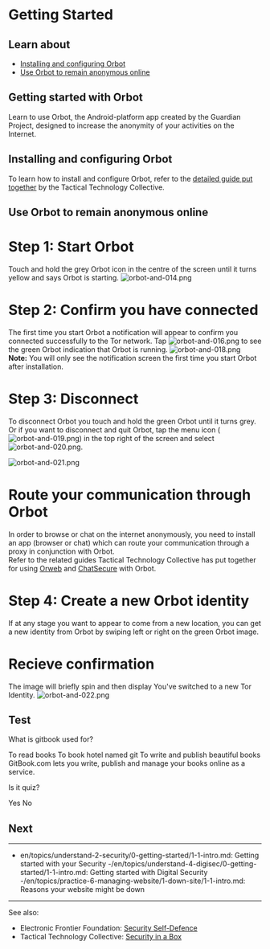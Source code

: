 # Getting Started
## Learn about

- [Installing and configuring Orbot](en/topics/tool-10-orbot/0-getting-started/3-1-learn.md)
- [Use Orbot to remain anonymous online](en/topics/tool-10-orbot/0-getting-started/3-2-learn.md)



## Getting started with Orbot

Learn to use Orbot, the Android-platform app created by the Guardian Project, designed to increase the anonymity of your activities on the Internet.



## Installing and configuring Orbot

To learn how to install and configure Orbot, refer to the [detailed guide put together](https://securityinabox.org/en/women-hrds/orbot/android) by the Tactical Technology Collective.



## Use Orbot to remain anonymous online

# Step 1: Start Orbot
Touch and hold the grey Orbot icon in the centre of the screen until it turns yellow and says Orbot is starting.
![orbot-and-014.png](orbot-and-014.png)
<br>
# Step 2: Confirm you have connected
The first time you start Orbot a notification will appear to confirm you connected successfully to the Tor network. Tap  ![orbot-and-016.png](orbot-and-016.png) to see the green Orbot indication that Orbot is running.
![orbot-and-018.png](orbot-and-018.png)
<br>
**Note:** You will only see the notification screen the first time you start Orbot after installation.
<br>
# Step 3: Disconnect
To disconnect Orbot you touch and hold the green Orbot until it turns grey. Or if you want to disconnect and quit Orbot, tap the menu icon (![orbot-and-019.png](orbot-and-019.png)) in the top right of the screen and select ![orbot-and-020.png](orbot-and-020.png).

![orbot-and-021.png](orbot-and-021.png)
<br>
# Route your communication through Orbot
In order to browse or chat on the internet anonymously, you need to install an app (browser or chat) which can route your communication through a proxy in conjunction with Orbot.
<br>
Refer to the related guides Tactical Technology Collective has put together for using [Orweb](https://securityinabox.org/en/women-hrds/orweb/android) and [ChatSecure](https://securityinabox.org/en/women-hrds/chatsecure/android) with Orbot.
<br>
# Step 4: Create a new Orbot identity
If at any stage you want to appear to come from a new location, you can get a new identity from Orbot by swiping left or right on the green Orbot image.
<br>
# Recieve confirmation
The image will briefly spin and then display You've switched to a new Tor Identity.
![orbot-and-022.png](orbot-and-022.png)



## Test

<quiz name="Gitbook Quiz">
    <question multiple>
        <p>What is gitbook used for?</p>
        <answer correct>To read books</answer>
        <answer>To book hotel named git</answer>
        <answer correct>To write and publish beautiful books</answer>
        <explanation>GitBook.com lets you write, publish and manage your books online as a service.</explanation>
    </question>
    <question>
        <p>Is it quiz?</p>
        <answer correct>Yes</answer>
        <answer>No</answer>
    </question>
</quiz>


## Next

---
- en/topics/understand-2-security/0-getting-started/1-1-intro.md: Getting started with your Security
-/en/topics/understand-4-digisec/0-getting-started/1-1-intro.md: Getting started with Digital Security
-/en/topics/practice-6-managing-website/1-down-site/1-1-intro.md: Reasons your website might be down
---
See also:
- Electronic Frontier Foundation: [Security Self-Defence](https://ssd.eff.org/en/)
- Tactical Technology Collective: [Security in a Box](https://securityinabox.org/en/)



